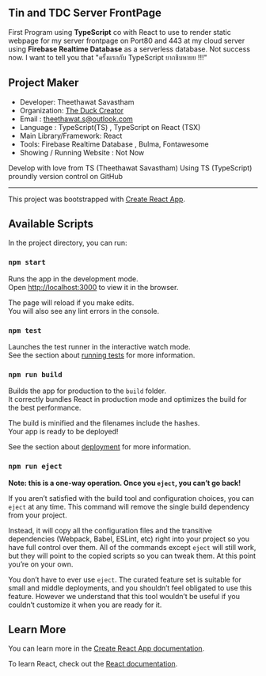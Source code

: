 ## Tin and TDC Server FrontPage

First Program using **TypeScript** co with React to use to render static webpage for my server frontpage on Port80 and 443 at my cloud server using **Firebase Realtime Database** as a serverless database.
Not success now. I want to tell you that "ครั้งแรกกับ TypeScript ยากชิบหายย !!!"

## Project Maker

- Developer: Theethawat Savastham
- Organization: [The Duck Creator](https://www.theduckcreator.in.th)
- Email : theethawat.s@outlook.com
- Language : TypeScript(TS) , TypeScript on React (TSX)
- Main Library/Framework: React
- Tools: Firebase Realtime Database , Bulma, Fontawesome
- Showing / Running Website : Not Now

Develop with love from TS (Theethawat Savastham) Using TS (TypeScript) proundly version control on GitHub

---

This project was bootstrapped with [Create React App](https://github.com/facebook/create-react-app).

## Available Scripts

In the project directory, you can run:

### `npm start`

Runs the app in the development mode.<br />
Open [http://localhost:3000](http://localhost:3000) to view it in the browser.

The page will reload if you make edits.<br />
You will also see any lint errors in the console.

### `npm test`

Launches the test runner in the interactive watch mode.<br />
See the section about [running tests](https://facebook.github.io/create-react-app/docs/running-tests) for more information.

### `npm run build`

Builds the app for production to the `build` folder.<br />
It correctly bundles React in production mode and optimizes the build for the best performance.

The build is minified and the filenames include the hashes.<br />
Your app is ready to be deployed!

See the section about [deployment](https://facebook.github.io/create-react-app/docs/deployment) for more information.

### `npm run eject`

**Note: this is a one-way operation. Once you `eject`, you can’t go back!**

If you aren’t satisfied with the build tool and configuration choices, you can `eject` at any time. This command will remove the single build dependency from your project.

Instead, it will copy all the configuration files and the transitive dependencies (Webpack, Babel, ESLint, etc) right into your project so you have full control over them. All of the commands except `eject` will still work, but they will point to the copied scripts so you can tweak them. At this point you’re on your own.

You don’t have to ever use `eject`. The curated feature set is suitable for small and middle deployments, and you shouldn’t feel obligated to use this feature. However we understand that this tool wouldn’t be useful if you couldn’t customize it when you are ready for it.

## Learn More

You can learn more in the [Create React App documentation](https://facebook.github.io/create-react-app/docs/getting-started).

To learn React, check out the [React documentation](https://reactjs.org/).
